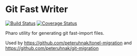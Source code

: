 # Git Fast Writer
[![Build Status](https://travis-ci.org/peteruhnak/git-fast-writer.svg?branch=master)](https://travis-ci.org/peteruhnak/git-fast-writer) [![Coverage Status](https://coveralls.io/repos/github/peteruhnak/git-fast-writer/badge.svg?branch=master)](https://coveralls.io/github/peteruhnak/git-fast-writer?branch=master)

Pharo utility for generating git fast-import files.

Used by https://github.com/peteruhnak/tonel-migration and https://github.com/peteruhnak/git-migration
